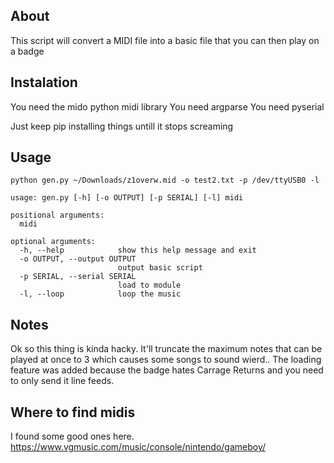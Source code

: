 ## About
This script will convert a MIDI file into a basic file that you can then play on a badge

## Instalation
You need the mido python midi library
You need argparse
You need pyserial

Just keep pip installing things untill it stops screaming

## Usage
```
python gen.py ~/Downloads/z1overw.mid -o test2.txt -p /dev/ttyUSB0 -l

usage: gen.py [-h] [-o OUTPUT] [-p SERIAL] [-l] midi

positional arguments:
  midi

optional arguments:
  -h, --help            show this help message and exit
  -o OUTPUT, --output OUTPUT
                        output basic script
  -p SERIAL, --serial SERIAL
                        load to module
  -l, --loop            loop the music

```

## Notes
Ok so this thing is kinda hacky.
It'll truncate the maximum notes that can be played at once to 3 which causes some songs to sound wierd..
The loading feature was added because the badge hates Carrage Returns and you need to only send it line feeds.

## Where to find midis
I found some good ones here. https://www.vgmusic.com/music/console/nintendo/gameboy/
